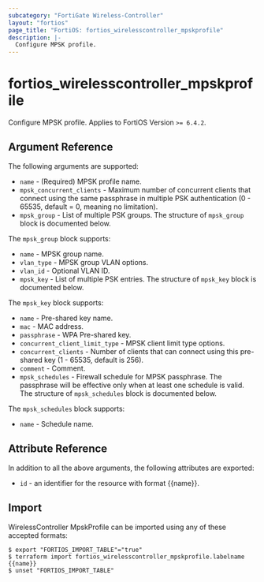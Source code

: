 ```yaml
---
subcategory: "FortiGate Wireless-Controller"
layout: "fortios"
page_title: "FortiOS: fortios_wirelesscontroller_mpskprofile"
description: |-
  Configure MPSK profile.
---
```


# fortios_wirelesscontroller_mpskprofile
Configure MPSK profile. Applies to FortiOS Version `>= 6.4.2`.

## Argument Reference

The following arguments are supported:

* `name` - (Required) MPSK profile name.
* `mpsk_concurrent_clients` - Maximum number of concurrent clients that connect using the same passphrase in multiple PSK authentication (0 - 65535, default = 0, meaning no limitation).
* `mpsk_group` - List of multiple PSK groups. The structure of `mpsk_group` block is documented below.

The `mpsk_group` block supports:

* `name` - MPSK group name.
* `vlan_type` - MPSK group VLAN options.
* `vlan_id` - Optional VLAN ID.
* `mpsk_key` - List of multiple PSK entries. The structure of `mpsk_key` block is documented below.

The `mpsk_key` block supports:

* `name` - Pre-shared key name.
* `mac` - MAC address.
* `passphrase` - WPA Pre-shared key.
* `concurrent_client_limit_type` - MPSK client limit type options.
* `concurrent_clients` - Number of clients that can connect using this pre-shared key (1 - 65535, default is 256).
* `comment` - Comment.
* `mpsk_schedules` - Firewall schedule for MPSK passphrase. The passphrase will be effective only when at least one schedule is valid. The structure of `mpsk_schedules` block is documented below.

The `mpsk_schedules` block supports:

* `name` - Schedule name.


## Attribute Reference

In addition to all the above arguments, the following attributes are exported:
* `id` - an identifier for the resource with format {{name}}.

## Import

WirelessController MpskProfile can be imported using any of these accepted formats:
```
$ export "FORTIOS_IMPORT_TABLE"="true"
$ terraform import fortios_wirelesscontroller_mpskprofile.labelname {{name}}
$ unset "FORTIOS_IMPORT_TABLE"
```
